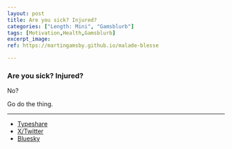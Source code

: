 ```yaml
---
layout: post
title: Are you sick? Injured?
categories: ["Length: Mini", "Gamsblurb"]
tags: [Motivation,Health,Gamsblurb]
excerpt_image: 
ref: https://martingamsby.github.io/malade-blesse

---
```


### **Are you sick? Injured?**

No?

Go do the thing.

---

- [Typeshare](https://typeshare.co/martingamsby/posts/are-you-sick-injured)
- [X/Twitter](https://x.com/Martin_Gamsby/status/1859591612877181094)
- [Bluesky](https://bsky.app/profile/martingamsby.bsky.social/post/3lbhlhasvus2i)


